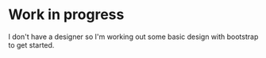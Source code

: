 # Work in progress

I don't have a designer so I'm working out some basic
design with bootstrap to get started.
